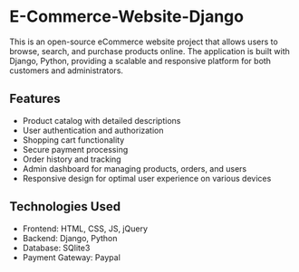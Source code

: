 # E-Commerce-Website-Django
This is an open-source eCommerce website project that allows users to browse, search, and purchase products online. The application is built with  Django, Python, providing a scalable and responsive platform for both customers and administrators.


## Features

- Product catalog with detailed descriptions
- User authentication and authorization
- Shopping cart functionality
- Secure payment processing
- Order history and tracking
- Admin dashboard for managing products, orders, and users
- Responsive design for optimal user experience on various devices

## Technologies Used

- Frontend: HTML, CSS, JS, jQuery
- Backend: Django, Python
- Database: SQlite3
- Payment Gateway: Paypal
